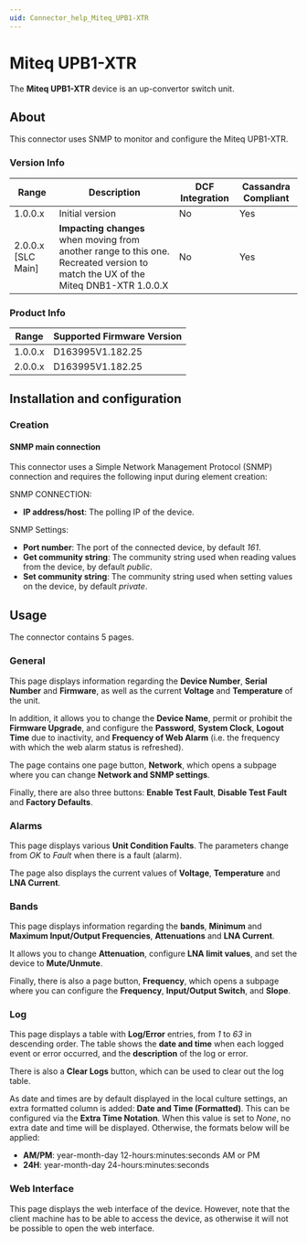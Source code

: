 ```yaml
---
uid: Connector_help_Miteq_UPB1-XTR
---
```


# Miteq UPB1-XTR

The **Miteq UPB1-XTR** device is an up-convertor switch unit.

## About

This connector uses SNMP to monitor and configure the Miteq UPB1-XTR.

### Version Info

| **Range**     | **Description**                                                                                                                   | **DCF Integration** | **Cassandra Compliant** |
|----------------------|-----------------------------------------------------------------------------------------------------------------------------------|---------------------|-------------------------|
| 1.0.0.x              | Initial version                                                                                                                   | No                  | Yes                     |
| 2.0.0.x [SLC Main]   | **Impacting changes** when moving from another range to this one. Recreated version to match the UX of the Miteq DNB1-XTR 1.0.0.X | No                  | Yes                     |

### Product Info

| Range | Supported Firmware Version |
|------------------|-----------------------------|
| 1.0.0.x          | D163995V1.182.25            |
| 2.0.0.x          | D163995V1.182.25            |

## Installation and configuration

### Creation

#### SNMP main connection

This connector uses a Simple Network Management Protocol (SNMP) connection and requires the following input during element creation:

SNMP CONNECTION:

- **IP address/host**: The polling IP of the device.

SNMP Settings:

- **Port number**: The port of the connected device, by default *161*.
- **Get community string**: The community string used when reading values from the device, by default *public*.
- **Set community string**: The community string used when setting values on the device, by default *private*.

## Usage

The connector contains 5 pages.

### General

This page displays information regarding the **Device Number**, **Serial Number** and **Firmware**, as well as the current **Voltage** and **Temperature** of the unit.

In addition, it allows you to change the **Device Name**, permit or prohibit the **Firmware Upgrade**, and configure the **Password**, **System Clock**, **Logout** **Time** due to inactivity, and **Frequency of Web Alarm** (i.e. the frequency with which the web alarm status is refreshed).

The page contains one page button, **Network**, which opens a subpage where you can change **Network and SNMP settings**.

Finally, there are also three buttons: **Enable Test Fault**, **Disable Test Fault** and **Factory Defaults**.

### Alarms

This page displays various **Unit Condition Faults**. The parameters change from *OK* to *Fault* when there is a fault (alarm).

The page also displays the current values of **Voltage**, **Temperature** and **LNA Current**.

### Bands

This page displays information regarding the **bands**, **Minimum** and **Maximum Input/Output Frequencies**, **Attenuations** and **LNA Current**.

It allows you to change **Attenuation**, configure **LNA limit values**, and set the device to **Mute/Unmute**.

Finally, there is also a page button, **Frequency**, which opens a subpage where you can configure the **Frequency**, **Input/Output Switch**, and **Slope**.

### Log

This page displays a table with **Log/Error** entries, from *1* to *63* in descending order. The table shows the **date and time** when each logged event or error occurred, and the **description** of the log or error.

There is also a **Clear Logs** button, which can be used to clear out the log table.

As date and times are by default displayed in the local culture settings, an extra formatted column is added: **Date and Time (Formatted)**. This can be configured via the **Extra Time Notation**.
When this value is set to *None*, no extra date and time will be displayed. Otherwise, the formats below will be applied:

- **AM/PM**: year-month-day 12-hours:minutes:seconds AM or PM
- **24H**: year-month-day 24-hours:minutes:seconds

### Web Interface

This page displays the web interface of the device. However, note that the client machine has to be able to access the device, as otherwise it will not be possible to open the web interface.

